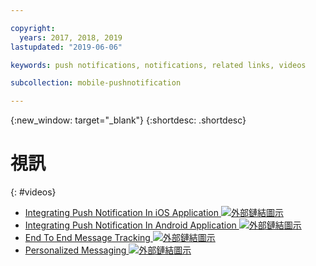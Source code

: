 ```yaml
---

copyright:
  years: 2017, 2018, 2019
lastupdated: "2019-06-06"

keywords: push notifications, notifications, related links, videos

subcollection: mobile-pushnotification

---
```


{:new_window: target="_blank"}
{:shortdesc: .shortdesc}


# 視訊
{: #videos}

* <a href="https://www.youtube.com/watch?v=IA8RyAxqq4A" target="_blank"> Integrating Push Notification In iOS Application <img src="../../icons/launch-glyph.svg" alt="外部鏈結圖示"></a>
* <a href="https://www.youtube.com/watch?v=VMfRkn31zkU" target="_blank"> Integrating Push Notification In Android Application <img src="../../icons/launch-glyph.svg" alt="外部鏈結圖示"></a>
* <a href="https://www.youtube.com/watch?v=a8T_sxSvwx0" target="_blank"> End To End Message Tracking <img src="../../icons/launch-glyph.svg" alt="外部鏈結圖示"></a>
* <a href="https://www.youtube.com/watch?v=1wO30GfiLaI" target="_blank"> Personalized Messaging <img src="../../icons/launch-glyph.svg" alt="外部鏈結圖示"></a>
